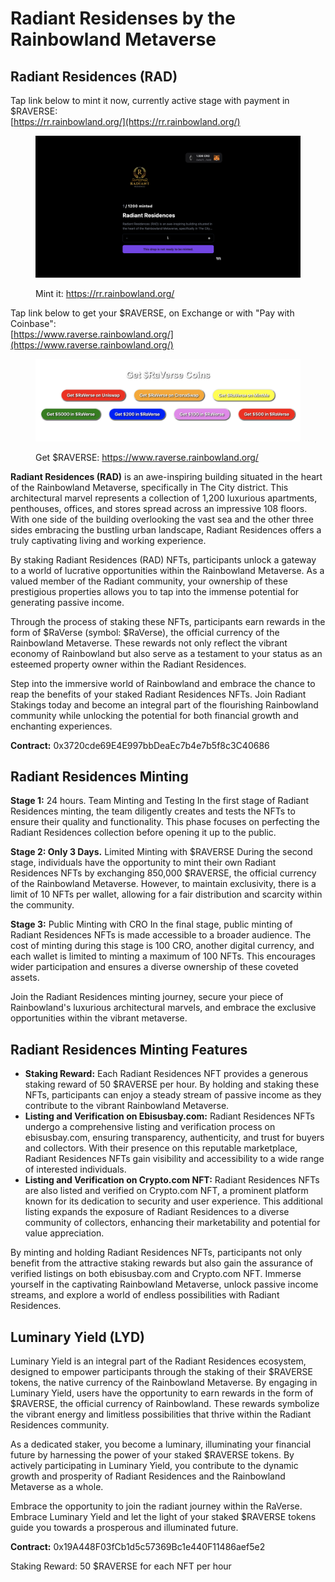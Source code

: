 # Radiant Residenses by the Rainbowland Metaverse

## **Radiant Residences (RAD)**

Tap link below to mint it now, currently active stage with payment in $RAVERSE:\
[https://rr.rainbowland.org/](https://rr.rainbowland.org/)

<figure><img src=".gitbook/assets/Screenshot 2023-07-05 at 17.30.57.png" alt=""><figcaption><p>Mint it: <a href="https://rr.rainbowland.org/">https://rr.rainbowland.org/</a></p></figcaption></figure>

Tap link below to get your $RAVERSE, on Exchange or with "Pay with Coinbase":\
[https://www.raverse.rainbowland.org/](https://www.raverse.rainbowland.org/)

<figure><img src=".gitbook/assets/Screenshot 2023-07-05 at 22.17.46.png" alt=""><figcaption><p>Get $RAVERSE: <a href="https://www.raverse.rainbowland.org/">https://www.raverse.rainbowland.org/</a></p></figcaption></figure>

**Radiant Residences (RAD)** is an awe-inspiring building situated in the heart of the Rainbowland Metaverse, specifically in The City district. This architectural marvel represents a collection of 1,200 luxurious apartments, penthouses, offices, and stores spread across an impressive 108 floors. With one side of the building overlooking the vast sea and the other three sides embracing the bustling urban landscape, Radiant Residences offers a truly captivating living and working experience.

By staking Radiant Residences (RAD) NFTs, participants unlock a gateway to a world of lucrative opportunities within the Rainbowland Metaverse. As a valued member of the Radiant community, your ownership of these prestigious properties allows you to tap into the immense potential for generating passive income.

Through the process of staking these NFTs, participants earn rewards in the form of $RaVerse (symbol: $RaVerse), the official currency of the Rainbowland Metaverse. These rewards not only reflect the vibrant economy of Rainbowland but also serve as a testament to your status as an esteemed property owner within the Radiant Residences.

Step into the immersive world of Rainbowland and embrace the chance to reap the benefits of your staked Radiant Residences NFTs. Join Radiant Stakings today and become an integral part of the flourishing Rainbowland community while unlocking the potential for both financial growth and enchanting experiences.

**Contract:** 0x3720cde69E4E997bbDeaEc7b4e7b5f8c3C40686

## Radiant Residences Minting

**Stage 1:** 24 hours. Team Minting and Testing In the first stage of Radiant Residences minting, the team diligently creates and tests the NFTs to ensure their quality and functionality. This phase focuses on perfecting the Radiant Residences collection before opening it up to the public.

**Stage 2: Only 3 Days.** Limited Minting with $RAVERSE During the second stage, individuals have the opportunity to mint their own Radiant Residences NFTs by exchanging 850,000 $RAVERSE, the official currency of the Rainbowland Metaverse. However, to maintain exclusivity, there is a limit of 10 NFTs per wallet, allowing for a fair distribution and scarcity within the community.

**Stage 3:** Public Minting with CRO In the final stage, public minting of Radiant Residences NFTs is made accessible to a broader audience. The cost of minting during this stage is 100 CRO, another digital currency, and each wallet is limited to minting a maximum of 100 NFTs. This encourages wider participation and ensures a diverse ownership of these coveted assets.

Join the Radiant Residences minting journey, secure your piece of Rainbowland's luxurious architectural marvels, and embrace the exclusive opportunities within the vibrant metaverse.

## Radiant Residences Minting Features

* **Staking Reward:** Each Radiant Residences NFT provides a generous staking reward of 50 $RAVERSE per hour. By holding and staking these NFTs, participants can enjoy a steady stream of passive income as they contribute to the vibrant Rainbowland Metaverse.
* **Listing and Verification on Ebisusbay.com:** Radiant Residences NFTs undergo a comprehensive listing and verification process on ebisusbay.com, ensuring transparency, authenticity, and trust for buyers and collectors. With their presence on this reputable marketplace, Radiant Residences NFTs gain visibility and accessibility to a wide range of interested individuals.
* **Listing and Verification on Crypto.com NFT:** Radiant Residences NFTs are also listed and verified on Crypto.com NFT, a prominent platform known for its dedication to security and user experience. This additional listing expands the exposure of Radiant Residences to a diverse community of collectors, enhancing their marketability and potential for value appreciation.

By minting and holding Radiant Residences NFTs, participants not only benefit from the attractive staking rewards but also gain the assurance of verified listings on both ebisusbay.com and Crypto.com NFT. Immerse yourself in the captivating Rainbowland Metaverse, unlock passive income streams, and explore a world of endless possibilities with Radiant Residences.

## **Luminary Yield (LYD)**

Luminary Yield is an integral part of the Radiant Residences ecosystem, designed to empower participants through the staking of their $RAVERSE tokens, the native currency of the Rainbowland Metaverse. By engaging in Luminary Yield, users have the opportunity to earn rewards in the form of $RAVERSE, the official currency of Rainbowland. These rewards symbolize the vibrant energy and limitless possibilities that thrive within the Radiant Residences community.

As a dedicated staker, you become a luminary, illuminating your financial future by harnessing the power of your staked $RAVERSE tokens. By actively participating in Luminary Yield, you contribute to the dynamic growth and prosperity of Radiant Residences and the Rainbowland Metaverse as a whole.

Embrace the opportunity to join the radiant journey within the RaVerse. Embrace Luminary Yield and let the light of your staked $RAVERSE tokens guide you towards a prosperous and illuminated future.

**Contract:** 0x19A448F03fCb1d5c57369Bc1e440F11486aef5e2

Staking Reward: 50 $RAVERSE for each NFT per hour
